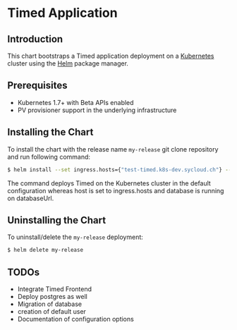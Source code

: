 # Timed Application

## Introduction

This chart bootstraps a Timed application deployment on a [Kubernetes](https://kubernetes.io) cluster using the [Helm](https://helm.sh) package manager.

## Prerequisites

- Kubernetes 1.7+ with Beta APIs enabled
- PV provisioner support in the underlying infrastructure

## Installing the Chart

To install the chart with the release name `my-release` git clone repository and run
following command:

```bash
$ helm install --set ingress.hosts={"test-timed.k8s-dev.sycloud.ch"} --set service.databaseUrl="psql://user:password@host:5432/database"
```

The command deploys Timed on the Kubernetes cluster in the default configuration whereas host is set to ingress.hosts and database is running on databaseUrl.

## Uninstalling the Chart

To uninstall/delete the `my-release` deployment:

```bash
$ helm delete my-release
```

## TODOs

* Integrate Timed Frontend
* Deploy postgres as well
* Migration of database
* creation of default user
* Documentation of configuration options

